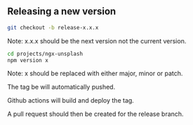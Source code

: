 ## Releasing a new version

```bash
git checkout -b release-x.x.x
```

Note: x.x.x should be the next version not the current version.

```bash
cd projects/ngx-unsplash
npm version x
```

Note: x should be replaced with either major, minor or patch.

The tag be will automatically pushed.

Github actions will build and deploy the tag.

A pull request should then be created for the release branch.
